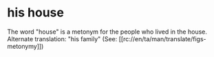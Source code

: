 # his house

The word "house" is a metonym for the people who lived in the house. Alternate translation: "his family" (See: [[rc://en/ta/man/translate/figs-metonymy]])

